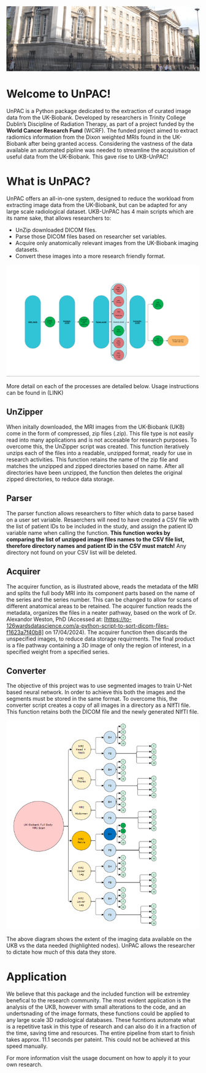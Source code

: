 <picture>
 <source media="(prefers-color-scheme: dark)" srcset="Documents/Assets/Dark_mode.jpg">
 <source media="(prefers-color-scheme: light)" srcset="Documents/Assets/Light_mode.jpg">
 <img alt="UKB-UnPAC" src="Documents/Assets/Light_mode.jpg">
</picture>



# Welcome to UnPAC!
UnPAC is a Python package dedicated to the extraction of curated image data from the UK-Biobank. Developed by researchers in Trinity College Dublin’s Discipline of Radiation Therapy, as part of a project funded by the **World Cancer Research Fund** (WCRF). The funded project aimed to extract radiomics information from the Dixon weighted MRIs found in the UK-Biobank after being granted access. Considering the vastness of the data available an automated pipline was needed to streamline the acquisition of useful data from the UK-Biobank. This gave rise to UKB-UnPAC!

# What is UnPAC?
UnPAC offers an all-in-one system, designed to reduce the workload from extracting image data from the UK-Biobank, but can be adapted for any large scale radiological dataset. UKB-UnPAC has 4 main scripts which are its name sake, that allows researchers to:
* UnZip downloaded DICOM files.
* Parse those DICOM files based on researcher set variables.
* Acquire only anatomically relevant images from the UK-Biobank imaging datasets.
* Convert these images into a more research friendly format.

![Schematic diagram of the UKN-UnPAC process, highlighting inputs, outputs, and the 4 key processes](/Documents/Assets/Pipeline_diagram.png)

More detail on each of the processes are detailed below. Usage instructions can be found in (LINK)

## UnZipper
When initally downloaded, the MRI images from the UK-Biobank (UKB) come in the form of compressed, zip files (.zip). This file type is not easily read into many applications and is not accesable for research purposes. To overcome this, the UnZipper script was created. This function iteratively unzips each of the files into a readable, unzipped format, ready for use in research activities. This function retains the name of the zip file and matches the unzipped and zipped directories based on name. After all directories have been unzipped, the function then deletes the original zipped directories, to reduce data storage. 

## Parser
The parser function allows researchers to filter which data to parse based on a user set variable. Resaerchers will need to have created a CSV file with the list of patient IDs to be included in the study, and assign the patient ID variable name when calling the function. **This function works by comparing the list of unzipped image files names to the CSV file list, therefore directory names and patient ID in the CSV must match!** Any directory not found on your CSV list will be deleted. 

## Acquirer
The acquirer function, as is illustrated above, reads the metadata of the MRI and splits the full body MRI into its component parts based on the name of the series and the series number. This can be changed to allow for scans of different anatomical areas to be retained. The acquirer function reads the metadata, organizes the files in a neater pathway, based on the work of Dr. Alexandor Weston, PhD
(Accessed at: [https://to-126wardsdatascience.com/a-python-script-to-sort-dicom-files-f1623a7f40b8] on 17/04/2024). The acquirer function then discards the unspecified images, to reduce data storage requirments. The final product is a file pathway containing a 3D image of only the region of interest, in a specified weight from a specified series. 

## Converter
The objective of this project was to use segmented images to train U-Net based neural network. In order to achieve this both the images and the segments must be stored in the same format. To overcome this, the converter script creates a copy of all images in a directory as a NIfTI file. This function retains both the DICOM file and the newly generated NIfTI file. 

![Flow chart of the information contained in a UK-Biobank download with the image data relevant to this study highlighted](/Documents/Assets/ukb_flowchart.png)

The above diagram shows the extent of the imaging data available on the UKB vs the data needed (highlighted nodes). UnPAC allows the researcher to dictate how much of this data they store.

# Application
We believe that this package and the included function will be extremley benefical to the research community. The most evident application is the analysis of the UKB, however with small alterations to the code, and an undertsnading of the image formats, these functions could be applied to any large scale 3D radiological databases. These fucntions automate what is a repetitive task in this type of research and can also do it in a fraction of the time, saving time and resources. The entire pipeline from start to finish takes approx. 11.1 seconds per pateint. This could not be achieved at this speed manually. 

For more information visit the usage document on how to apply it to your own research. 
